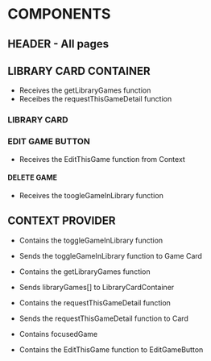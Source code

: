 # COMPONENTS

## HEADER - All pages

## LIBRARY CARD CONTAINER

- Receives the getLibraryGames function
- Receibes the requestThisGameDetail function

### LIBRARY CARD

### EDIT GAME BUTTON

- Receives the EditThisGame function from Context

#### DELETE GAME

- Receives the toogleGameInLibrary function

## CONTEXT PROVIDER

- Contains the toggleGameInLibrary function
- Sends the toggleGameInLibrary function to Game Card

- Contains the getLibraryGames function
- Sends libraryGames[] to LibraryCardContainer

- Contains the requestThisGameDetail function
- Sends the requestThisGameDetail function to Card

- Contains focusedGame

- Contains the EditThisGame function to EditGameButton
